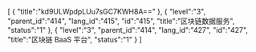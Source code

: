 [
	{
		"title":"kd9ULWpdpLUu7sGC7KWH8A=="
	},
	{
		"level":"3",
		"parent_id":"414",
		"lang_id":"415",
		"id":"415",
		"title":"区块链数据服务",
		"status":"1"
	},
	{
		"level":"3",
		"parent_id":"414",
		"lang_id":"427",
		"id":"427",
		"title":"区块链 BaaS 平台",
		"status":"1"
	}
]
